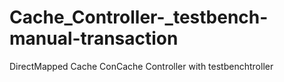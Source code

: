 # Cache_Controller-_testbench-manual-transaction
DirectMapped  Cache ConCache Controller with testbenchtroller

